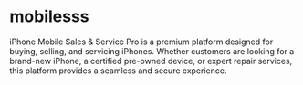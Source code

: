 # mobilesss
 iPhone Mobile Sales & Service Pro is a premium platform designed for buying, selling, and servicing iPhones. Whether customers are looking for a brand-new iPhone, a certified pre-owned device, or expert repair services, this platform provides a seamless and secure experience.
